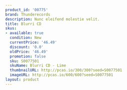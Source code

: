 ```yaml
---
product_id: '00775'
brand: Thunderecords
description: Nunc eleifend molestie velit.
title: Blurri CD
skus:
- available: true
  condition: New
  currentPrice: '46.49'
  discount: '0.0'
  oldPrice: '46.49'
  promotion: false
  sku: S0077501
  skuName: Blurri CD - Lime
  thumbnailURL: http://pcas.io/300/300?seed=S0077501
  imageURL: http://pcas.io/600/600?seed=S0077501
layout: product
---
```


